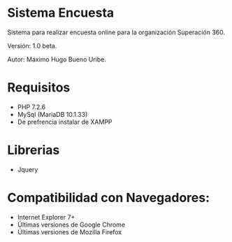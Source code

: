 # Sistema Encuesta
 Sistema para realizar encuesta online para la organización Superación 360.
 
 Versión: 1.0 beta.
 
 Autor: Maximo Hugo Bueno Uribe.

# Requisitos
 - PHP 7.2.6
 - MySql (MariaDB 10.1.33)
 - De prefrencia instalar de XAMPP
 
# Librerias
 -  Jquery
 
# Compatibilidad con Navegadores:
 - Internet Explorer 7+
 - Últimas versiones de Google Chrome
 - Últimas versiones de Mozilla Firefox

